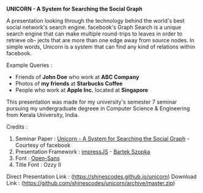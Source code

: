 **UNICORN - A System for Searching the Social Graph**

A presentation looking through the technology behind the world's best social network's search engine. facebook's Graph Search is a unique search engine that can make multiple round-trips to leaves in order to retrieve ob-
jects that are more than one edge away from source nodes. In simple words, Unicorn is a system that can find any kind of relations within facebook.

Example Queries :

* Friends of **John Doe** who work at **ABC Company**
* Photos of **my friends** at **Starbucks Coffee**
* People who work at **Apple Inc.** located at **Singapore**

This presentation was made for my university's semester 7 seminar pursuing my undergraduate degreee in Computer Science & Engineering from Kerala University, India.

Credits :
1. Seminar Paper : [Unicorn - A System for Searching the Social Graph](https://www.facebook.com/publications/219621248185635/) - Courtesy of facebook
2. Presentation Framework : [impressJS](https://github.com/bartaz/impress.js) - [Bartek Szopka](https://github.com/bartaz)
3. Font : [Open-Sans](https://www.google.com/fonts/specimen/Open+Sans) 
4. Title Font : Ozzy II

Direct Presentation Link : (https://shinescodes.github.io/unicorn)
Download Link : (https://github.com/shinescodes/unicorn/archive/master.zip)